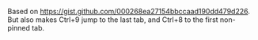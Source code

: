Based on https://gist.github.com/000268ea27154bbccaad190dd479d226.
But also makes Ctrl+9 jump to the last tab, and Ctrl+8 to the first non-pinned tab.
